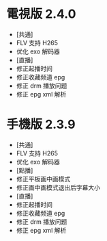 # 電視版 2.4.0

* [共通]
* FLV 支持 H265
* 优化 exo 解码器
* [直播]
* 修正起播时间
* 修正收藏频道 epg
* 修正 drm 播放问题
* 修正 epg xml 解析

# 手機版 2.3.9

* [共通]
* FLV 支持 H265
* 优化 exo 解码器
* [點播]
* 修正平板画中画模式
* 修正画中画模式退出后字幕大小
* [直播]
* 修正起播时间
* 修正收藏频道 epg
* 修正 drm 播放问题
* 修正 epg xml 解析